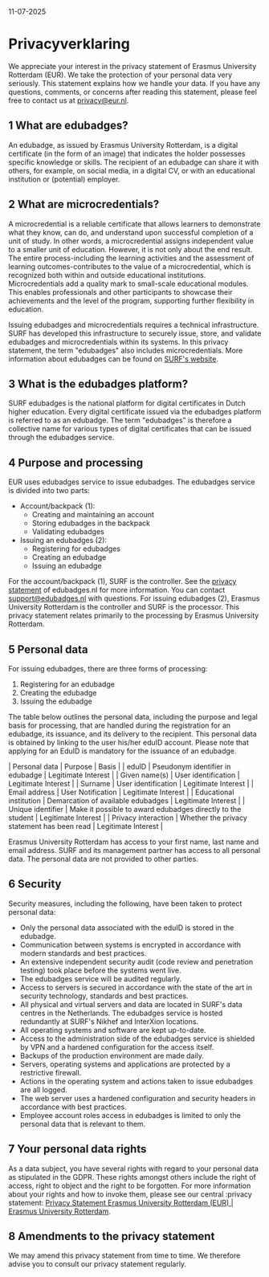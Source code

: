 11-07-2025

# Privacyverklaring

We appreciate your interest in the privacy statement of Erasmus University Rotterdam (EUR). We take the protection of your personal data very seriously. This statement explains how we handle your data. If you have any questions, comments, or concerns after reading this statement, please feel free to contact us at [privacy@eur.nl](mailto:privacy@eur.nl).

## 1 What are edubadges?

An edubadge, as issued by Erasmus University Rotterdam, is a digital certificate (in the form of an image) that indicates the holder possesses specific knowledge or skills. The recipient of an edubadge can share it with others, for example, on social media, in a digital CV, or with an educational institution or (potential) employer.

## 2 What are microcredentials?

A microcredential is a reliable certificate that allows learners to demonstrate what they know, can do, and understand upon successful completion of a unit of study. In other words, a microcredential assigns independent value to a smaller unit of education. However, it is not only about the end result. The entire process-including the learning activities and the assessment of learning outcomes-contributes to the value of a microcredential, which is recognized both within and outside educational institutions. Microcredentials add a quality mark to small-scale educational modules. This enables professionals and other participants to showcase their achievements and the level of the program, supporting further flexibility in education.

Issuing edubadges and microcredentials requires a technical infrastructure. SURF has developed this infrastructure to securely issue, store, and validate edubadges and microcredentials within its systems. In this privacy statement, the term "edubadges" also includes microcredentials. More information about edubadges can be found on [SURF's website](https://surf.nl/edubadges).

## 3 What is the edubadges platform?

SURF edubadges is the national platform for digital certificates in Dutch higher education. Every digital certificate issued via the edubadges platform is referred to as an edubadge. The term "edubadges" is therefore a collective name for various types of digital certificates that can be issued through the edubadges service.

## 4 Purpose and processing

EUR uses edubadges service to issue edubadges. The edubadges service is divided into two parts:

* Account/backpack (1):
  * Creating and maintaining an account
  * Storing edubadges in the backpack
  * Validating edubadges
* Issuing an edubadges (2):
  * Registering for edubadges
  * Creating an edubadge
  * Issuing an edubadge

For the account/backpack (1), SURF is the controller. See the [privacy statement](https://edubadges.nl/privacy) of edubadges.nl for more information. You can contact [support@edubadges.nl](mailto:support@edubadges.nl) with questions. For issuing edubadges (2), Erasmus University Rotterdam is the controller and SURF is the processor. This privacy statement relates primarily to the processing by Erasmus University Rotterdam.

## 5 Personal data

For issuing edubadges, there are three forms of processing:

1. Registering for an edubadge
2. Creating the edubadge
3. Issuing the edubadge

The table below outlines the personal data, including the purpose and legal basis for processing, that are handled during the registration for an edubadge, its issuance, and its delivery to the recipient. This personal data is obtained by linking to the user his/her eduID account. Please note that applying for an EduID is mandatory for the issuance of an edubadge.

| Personal data | Purpose | Basis |
| eduID | Pseudonym identifier in edubadge | Legitimate Interest |
| Given name(s) | User identification | Legitimate Interest |
| Surname | User identification | Legitimate Interest |
| Email address | User Notification | Legitimate Interest |
| Educational institution | Demarcation of available edubadges | Legitimate Interest |
| Unique identifier | Make it possible to award edubadges directly to the student | Legitimate Interest |
| Privacy interaction | Whether the privacy statement has been read | Legitimate Interest |

Erasmus University Rotterdam has access to your first name, last name and email address. SURF and its management partner has access to all personal data. The personal data are not provided to other parties.

## 6 Security

Security measures, including the following, have been taken to protect personal data:

* Only the personal data associated with the eduID is stored in the edubadge.
* Communication between systems is encrypted in accordance with modern standards and best practices.
* An extensive independent security audit (code review and penetration testing) took place before the systems went live.
* The edubadges service will be audited regularly.
* Access to servers is secured in accordance with the state of the art in security technology, standards and best practices.
* All physical and virtual servers and data are located in SURF's data centres in the Netherlands. The edubadges service is hosted redundantly at SURF's Nikhef and InterXion locations.
* All operating systems and software are kept up-to-date.
* Access to the administration side of the edubadges service is shielded by VPN and a hardened configuration for the access itself.
* Backups of the production environment are made daily.
* Servers, operating systems and applications are protected by a restrictive firewall.
* Actions in the operating system and actions taken to issue edubadges are all logged.
* The web server uses a hardened configuration and security headers in accordance with best practices.
* Employee account roles access in edubadges is limited to only the personal data that is relevant to them.

## 7 Your personal data rights

As a data subject, you have several rights with regard to your personal data as stipulated in the GDPR. These rights amongst others include the right of access, right to object and the right to be forgotten. For more information about your rights and how to invoke them, please see our central :privacy statement: [Privacy Statement Erasmus University Rotterdam (EUR) | Erasmus University Rotterdam](https://my.eur.nl/en/privacy-statement-erasmus-university-rotterdam-eur).

## 8 Amendments to the privacy statement

We may amend this privacy statement from time to time. We therefore advise you to consult our privacy statement regularly.
